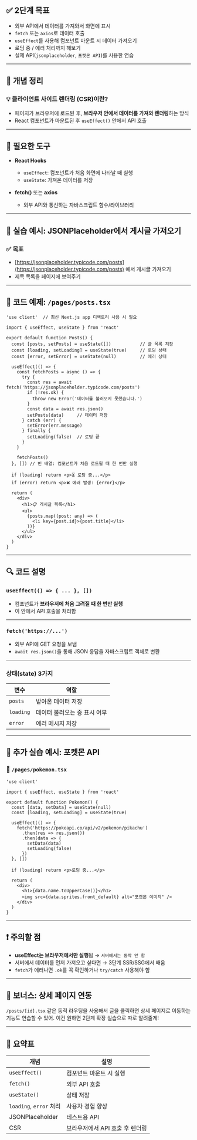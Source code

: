 ## ✅ 2단계 목표

* 외부 API에서 데이터를 가져와서 화면에 표시
* `fetch` 또는 `axios`로 데이터 호출
* `useEffect`를 사용해 컴포넌트 마운트 시 데이터 가져오기
* 로딩 중 / 에러 처리까지 해보기
* 실제 API(`jsonplaceholder`, `포켓몬 API`)를 사용한 연습

---

## 📌 개념 정리

### 💡 클라이언트 사이드 렌더링 (CSR)이란?

* 페이지가 브라우저에 로드된 후, **브라우저 안에서 데이터를 가져와 렌더링**하는 방식
* React 컴포넌트가 마운트된 후 `useEffect()` 안에서 API 호출

---

## 🔧 필요한 도구

* **React Hooks**

  * `useEffect`: 컴포넌트가 처음 화면에 나타날 때 실행
  * `useState`: 가져온 데이터를 저장
* **fetch()** 또는 **axios**

  * 외부 API와 통신하는 자바스크립트 함수/라이브러리

---

## 🧪 실습 예시: JSONPlaceholder에서 게시글 가져오기

### ✅ 목표

* [https://jsonplaceholder.typicode.com/posts](https://jsonplaceholder.typicode.com/posts) 에서 게시글 가져오기
* 제목 목록을 페이지에 보여주기

---

## 📄 코드 예제: `/pages/posts.tsx`

```tsx
'use client'  // 최신 Next.js app 디렉토리 사용 시 필요

import { useEffect, useState } from 'react'

export default function Posts() {
  const [posts, setPosts] = useState([])           // 글 목록 저장
  const [loading, setLoading] = useState(true)     // 로딩 상태
  const [error, setError] = useState(null)         // 에러 상태

  useEffect(() => {
    const fetchPosts = async () => {
      try {
        const res = await fetch('https://jsonplaceholder.typicode.com/posts')
        if (!res.ok) {
          throw new Error('데이터를 불러오지 못했습니다.')
        }
        const data = await res.json()
        setPosts(data)     // 데이터 저장
      } catch (err) {
        setError(err.message)
      } finally {
        setLoading(false)  // 로딩 끝
      }
    }

    fetchPosts()
  }, []) // 빈 배열: 컴포넌트가 처음 로드될 때 한 번만 실행

  if (loading) return <p>⏳ 로딩 중...</p>
  if (error) return <p>❌ 에러 발생: {error}</p>

  return (
    <div>
      <h1>📋 게시글 목록</h1>
      <ul>
        {posts.map((post: any) => (
          <li key={post.id}>{post.title}</li>
        ))}
      </ul>
    </div>
  )
}
```

---

## 🔍 코드 설명

### `useEffect(() => { ... }, [])`

* 컴포넌트가 **브라우저에 처음 그려질 때 한 번만 실행**
* 이 안에서 API 호출을 처리함

---

### `fetch('https://...')`

* 외부 API에 GET 요청을 보냄
* `await res.json()`을 통해 JSON 응답을 자바스크립트 객체로 변환

---

### 상태(state) 3가지

| 변수        | 역할               |
| --------- | ---------------- |
| `posts`   | 받아온 데이터 저장       |
| `loading` | 데이터 불러오는 중 표시 여부 |
| `error`   | 에러 메시지 저장        |

---

## 🧪 추가 실습 예시: 포켓몬 API

### 📄 `/pages/pokemon.tsx`

```tsx
'use client'

import { useEffect, useState } from 'react'

export default function Pokemon() {
  const [data, setData] = useState(null)
  const [loading, setLoading] = useState(true)

  useEffect(() => {
    fetch('https://pokeapi.co/api/v2/pokemon/pikachu')
      .then(res => res.json())
      .then(data => {
        setData(data)
        setLoading(false)
      })
  }, [])

  if (loading) return <p>로딩 중...</p>

  return (
    <div>
      <h1>{data.name.toUpperCase()}</h1>
      <img src={data.sprites.front_default} alt="포켓몬 이미지" />
    </div>
  )
}
```

---

## ❗ 주의할 점

* **useEffect는 브라우저에서만 실행**됨 → `서버에서는 동작 안 함`
* 서버에서 데이터를 먼저 가져오고 싶다면 → 3단계 SSR/SSG에서 배움
* `fetch`가 에러나면 `.ok`를 꼭 확인하거나 `try/catch` 사용해야 함

---

## 🧩 보너스: 상세 페이지 연동

`/posts/[id].tsx` 같은 동적 라우팅을 사용해서 글을 클릭하면 상세 페이지로 이동하는 기능도 연습할 수 있어.
이건 원하면 2단계 확장 실습으로 따로 알려줄게!

---

## 📌 요약표

| 개념                    | 설명                  |
| --------------------- | ------------------- |
| `useEffect()`         | 컴포넌트 마운트 시 실행       |
| `fetch()`             | 외부 API 호출           |
| `useState()`          | 상태 저장               |
| `loading`, `error` 처리 | 사용자 경험 향상           |
| JSONPlaceholder       | 테스트용 API            |
| CSR                   | 브라우저에서 API 호출 후 렌더링 |


